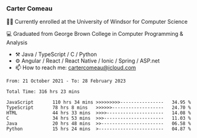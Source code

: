 ### Carter Comeau

🙋‍♂️ Currently enrolled at the University of Windsor for Computer Science

💻 Graduated from George Brown College in Computer Programming & Analysis

- ⚒️ Java / TypeScript / C / Python
- ⚙️ Angular / React / React Native / Ionic / Spring / ASP.net
- 📫 How to reach me: cartercomeau@icloud.com

<!--START_SECTION:waka-->

```text
From: 21 October 2021 - To: 28 February 2023

Total Time: 316 hrs 23 mins

JavaScript       110 hrs 34 mins >>>>>>>>>----------------   34.95 %
TypeScript       78 hrs 8 mins   >>>>>>-------------------   24.70 %
HTML             44 hrs 33 mins  >>>>---------------------   14.08 %
C                34 hrs 53 mins  >>>----------------------   11.03 %
Java             20 hrs 48 mins  >>-----------------------   06.58 %
Python           15 hrs 24 mins  >------------------------   04.87 %
```

<!--END_SECTION:waka-->
